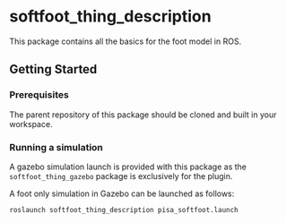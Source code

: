 # softfoot_thing_description

This package contains all the basics for the foot model in ROS.

## Getting Started

### Prerequisites

The parent repository of this package should be cloned and built in your workspace.

### Running a simulation

A gazebo simulation launch is provided with this package as the `softfoot_thing_gazebo` package is exclusively for the plugin.

A foot only simulation in Gazebo can be launched as follows:

`roslaunch softfoot_thing_description pisa_softfoot.launch`
